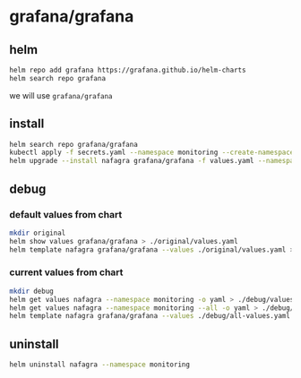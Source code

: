 # grafana/grafana
## helm
```bash
helm repo add grafana https://grafana.github.io/helm-charts
helm search repo grafana
```
we will use `grafana/grafana`

## install
```bash
helm search repo grafana/grafana
kubectl apply -f secrets.yaml --namespace monitoring --create-namespace
helm upgrade --install nafagra grafana/grafana -f values.yaml --namespace monitoring --create-namespace
```

## debug

### default values from chart
```bash
mkdir original
helm show values grafana/grafana > ./original/values.yaml
helm template nafagra grafana/grafana --values ./original/values.yaml > ./original/rendered.yaml
```

### current values from chart
```bash
mkdir debug
helm get values nafagra --namespace monitoring -o yaml > ./debug/values.yaml
helm get values nafagra --namespace monitoring --all -o yaml > ./debug/all-values.yaml
helm template nafagra grafana/grafana --values ./debug/all-values.yaml > ./debug/rendered.yaml
```

## uninstall
```bash
helm uninstall nafagra --namespace monitoring
```